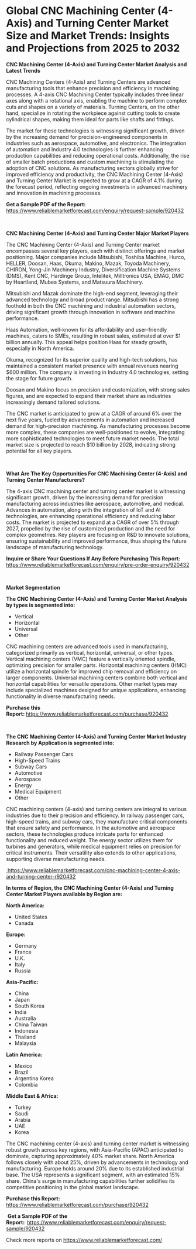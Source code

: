 <p><h1>Global CNC Machining Center (4-Axis) and Turning Center Market Size and Market Trends: Insights and Projections from 2025 to 2032</h1></p><p><strong>CNC Machining Center (4-Axis) and Turning Center Market Analysis and Latest Trends</strong></p>
<p><p>CNC Machining Centers (4-Axis) and Turning Centers are advanced manufacturing tools that enhance precision and efficiency in machining processes. A 4-axis CNC Machining Center typically includes three linear axes along with a rotational axis, enabling the machine to perform complex cuts and shapes on a variety of materials. Turning Centers, on the other hand, specialize in rotating the workpiece against cutting tools to create cylindrical shapes, making them ideal for parts like shafts and fittings.</p><p>The market for these technologies is witnessing significant growth, driven by the increasing demand for precision-engineered components in industries such as aerospace, automotive, and electronics. The integration of automation and Industry 4.0 technologies is further enhancing production capabilities and reducing operational costs. Additionally, the rise of smaller batch productions and custom machining is stimulating the adoption of CNC solutions. As manufacturing sectors globally strive for improved efficiency and productivity, the CNC Machining Center (4-Axis) and Turning Center Market is expected to grow at a CAGR of 4.1% during the forecast period, reflecting ongoing investments in advanced machinery and innovation in machining processes.</p></p>
<p><strong>Get a Sample PDF of the Report:&nbsp;</strong> <a href="https://www.reliablemarketforecast.com/enquiry/request-sample/920432?utm_campaign=3344&utm_medium=2&utm_source=Github&utm_content=ia&utm_term=11042025&utm_id=cnc-machining-center-4-axis-and-turning-center">https://www.reliablemarketforecast.com/enquiry/request-sample/920432</a></p>
<p>&nbsp;</p>
<p><strong>CNC Machining Center (4-Axis) and Turning Center Major Market Players</strong></p>
<p><p>The CNC Machining Center (4-Axis) and Turning Center market encompasses several key players, each with distinct offerings and market positioning. Major companies include Mitsubishi, Toshiba Machine, Hurco, HELLER, Doosan, Haas, Okuma, Makino, Mazak, Toyoda Machinery, CHIRON, Yong-Jin Machinery Industry, Diversification Machine Systems (DMS), Kent CNC, Hardinge Group, Intelitek, Milltronics USA, EMAG, DMC by Heartland, Mubea Systems, and Matsuura Machinery.</p><p>Mitsubishi and Mazak dominate the high-end segment, leveraging their advanced technology and broad product range. Mitsubishi has a strong foothold in both the CNC machining and industrial automation sectors, driving significant growth through innovation in software and machine performance.</p><p>Haas Automation, well-known for its affordability and user-friendly machines, caters to SMEs, resulting in robust sales, estimated at over $1 billion annually. This appeal helps position Haas for steady growth, especially in North America.</p><p>Okuma, recognized for its superior quality and high-tech solutions, has maintained a consistent market presence with annual revenues nearing $600 million. The company is investing in Industry 4.0 technologies, setting the stage for future growth.</p><p>Doosan and Makino focus on precision and customization, with strong sales figures, and are expected to expand their market share as industries increasingly demand tailored solutions.</p><p>The CNC market is anticipated to grow at a CAGR of around 6% over the next five years, fueled by advancements in automation and increased demand for high-precision machining. As manufacturing processes become more complex, these companies are well-positioned to evolve, integrating more sophisticated technologies to meet future market needs. The total market size is projected to reach $10 billion by 2028, indicating strong potential for all key players.</p></p>
<p>&nbsp;</p>
<p><strong>What Are The Key Opportunities For CNC Machining Center (4-Axis) and Turning Center Manufacturers?</strong></p>
<p><p>The 4-axis CNC machining center and turning center market is witnessing significant growth, driven by the increasing demand for precision manufacturing across industries like aerospace, automotive, and medical. Advances in automation, along with the integration of IoT and AI technologies, are enhancing operational efficiency and reducing labor costs. The market is projected to expand at a CAGR of over 5% through 2027, propelled by the rise of customized production and the need for complex geometries. Key players are focusing on R&D to innovate solutions, ensuring sustainability and improved performance, thus shaping the future landscape of manufacturing technology.</p></p>
<p><strong>Inquire or Share Your Questions If Any Before Purchasing This Report:</strong> <a href="https://www.reliablemarketforecast.com/enquiry/pre-order-enquiry/920432?utm_campaign=3344&utm_medium=2&utm_source=Github&utm_content=ia&utm_term=11042025&utm_id=cnc-machining-center-4-axis-and-turning-center">https://www.reliablemarketforecast.com/enquiry/pre-order-enquiry/920432</a></p>
<p>&nbsp;</p>
<p><strong>Market Segmentation</strong></p>
<p><strong>The CNC Machining Center (4-Axis) and Turning Center Market Analysis by types is segmented into:</strong></p>
<p><ul><li>Vertical</li><li>Horizontal</li><li>Universal</li><li>Other</li></ul></p>
<p><p>CNC machining centers are advanced tools used in manufacturing, categorized primarily as vertical, horizontal, universal, or other types. Vertical machining centers (VMC) feature a vertically oriented spindle, optimizing precision for smaller parts. Horizontal machining centers (HMC) utilize a horizontal spindle for improved chip removal and efficiency on larger components. Universal machining centers combine both vertical and horizontal capabilities for versatile operations. Other market types may include specialized machines designed for unique applications, enhancing functionality in diverse manufacturing needs.</p></p>
<p><strong>Purchase this Report:&nbsp;</strong><a href="https://www.reliablemarketforecast.com/purchase/920432?utm_campaign=3344&utm_medium=2&utm_source=Github&utm_content=ia&utm_term=11042025&utm_id=cnc-machining-center-4-axis-and-turning-center">https://www.reliablemarketforecast.com/purchase/920432</a></p>
<p>&nbsp;</p>
<p><strong>The CNC Machining Center (4-Axis) and Turning Center Market Industry Research by Application is segmented into:</strong></p>
<p><ul><li>Railway Passenger Cars</li><li>High-Speed Trains</li><li>Subway Cars</li><li>Automotive</li><li>Aerospace</li><li>Energy</li><li>Medical Equipment</li><li>Other</li></ul></p>
<p><p>CNC machining centers (4-axis) and turning centers are integral to various industries due to their precision and efficiency. In railway passenger cars, high-speed trains, and subway cars, they manufacture critical components that ensure safety and performance. In the automotive and aerospace sectors, these technologies produce intricate parts for enhanced functionality and reduced weight. The energy sector utilizes them for turbines and generators, while medical equipment relies on precision for critical instruments. Their versatility also extends to other applications, supporting diverse manufacturing needs.</p></p>
<p><a href="https://www.reliablemarketforecast.com/cnc-machining-center-4-axis-and-turning-center-r920432?utm_campaign=3344&utm_medium=2&utm_source=Github&utm_content=ia&utm_term=11042025&utm_id=cnc-machining-center-4-axis-and-turning-center">&nbsp;https://www.reliablemarketforecast.com/cnc-machining-center-4-axis-and-turning-center-r920432</a></p>
<p><strong>In terms of Region, the CNC Machining Center (4-Axis) and Turning Center Market Players available by Region are:</strong></p>
<p>
    <p> <strong> North America: </strong>
        <ul>
            <li>United States</li>
            <li>Canada</li>
        </ul>
        </p> 
    <p> <strong> Europe: </strong>
        <ul>
            <li>Germany</li>
            <li>France</li>
            <li>U.K.</li>
            <li>Italy</li>
            <li>Russia</li>
        </ul>
        </p> 
    <p> <strong> Asia-Pacific: </strong>
        <ul>
            <li>China</li>
            <li>Japan</li>
            <li>South Korea</li>
            <li>India</li>
            <li>Australia</li>
            <li>China Taiwan</li>
            <li>Indonesia</li>
            <li>Thailand</li>
            <li>Malaysia</li>
        </ul>
        </p> 
    <p> <strong> Latin America: </strong>
        <ul>
            <li>Mexico</li>
            <li>Brazil</li>
            <li>Argentina Korea</li>
            <li>Colombia</li>
        </ul>
        </p> 
    <p> <strong> Middle East & Africa: </strong>
        <ul>
            <li>Turkey</li>
            <li>Saudi</li>
            <li>Arabia</li>
            <li>UAE</li>
            <li>Korea</li>
        </ul>
    </p>
    </p>
<p><p>The CNC machining center (4-axis) and turning center market is witnessing robust growth across key regions, with Asia-Pacific (APAC) anticipated to dominate, capturing approximately 40% market share. North America follows closely with about 25%, driven by advancements in technology and manufacturing. Europe holds around 20% due to its established industrial base. The USA represents a significant segment, with an estimated 15% share. China's surge in manufacturing capabilities further solidifies its competitive positioning in the global market landscape.</p></p>
<p><strong>Purchase this Report: </strong><a href="https://www.reliablemarketforecast.com/purchase/920432?utm_campaign=3344&utm_medium=2&utm_source=Github&utm_content=ia&utm_term=11042025&utm_id=cnc-machining-center-4-axis-and-turning-center">https://www.reliablemarketforecast.com/purchase/920432</a></p>
<p>&nbsp;<strong>Get a Sample PDF of the Report:&nbsp;&nbsp;</strong><a href="https://www.reliablemarketforecast.com/enquiry/request-sample/920432?utm_campaign=3344&utm_medium=2&utm_source=Github&utm_content=ia&utm_term=11042025&utm_id=cnc-machining-center-4-axis-and-turning-center">https://www.reliablemarketforecast.com/enquiry/request-sample/920432</a></p>
<p><strong></strong></p>
<p>Check more reports on <a href="https://www.reliablemarketforecast.com/?utm_campaign=3344&utm_medium=2&utm_source=Github&utm_content=ia&utm_term=11042025&utm_id=cnc-machining-center-4-axis-and-turning-center">https://www.reliablemarketforecast.com/</a></p>